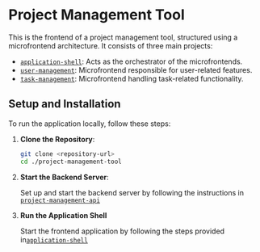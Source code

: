# Project Management Tool

This is the frontend of a project management tool, structured using a microfrontend architecture. It consists of three main projects:

- [`application-shell`](./projects/application-shell): Acts as the orchestrator of the microfrontends.
- [`user-management`](./projects/user-management): Microfrontend responsible for user-related features.
- [`task-management`](./projects/task-management): Microfrontend handling task-related functionality.

## Setup and Installation

To run the application locally, follow these steps:

1. **Clone the Repository**:

   ```bash
   git clone <repository-url>
   cd ./project-management-tool
   ```

2. **Start the Backend Server**:

   Set up and start the backend server by following the instructions in [`project-management-api`](../project-management-api)

3. **Run the Application Shell**

   Start the frontend application by following the steps provided in[`application-shell`](./projects/application-shell)
